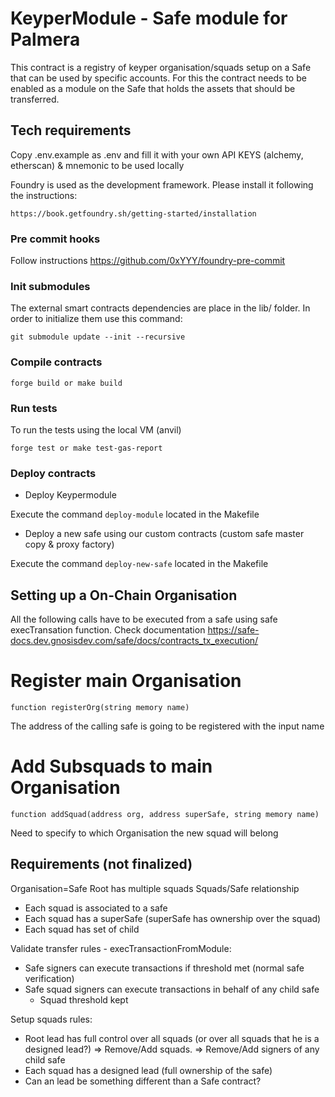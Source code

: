 # KeyperModule - Safe module for Palmera

This contract is a registry of keyper organisation/squads setup on a Safe that can be used by specific accounts. For this the contract needs to be enabled as a module on the Safe that holds the assets that should be transferred.

## Tech requirements

Copy .env.example as .env and fill it with your own API KEYS (alchemy, etherscan) & mnemonic to be used locally

Foundry is used as the development framework. Please install it following the instructions:

```
https://book.getfoundry.sh/getting-started/installation
```

### Pre commit hooks

Follow instructions https://github.com/0xYYY/foundry-pre-commit

### Init submodules

The external smart contracts dependencies are place in the lib/ folder. In order to initialize them use this command:

```
git submodule update --init --recursive
```

### Compile contracts

```
forge build or make build
```

### Run tests

To run the tests using the local VM (anvil)

```
forge test or make test-gas-report
```

### Deploy contracts

-   Deploy Keypermodule

Execute the command `deploy-module` located in the Makefile

-   Deploy a new safe using our custom contracts (custom safe master copy & proxy factory)

Execute the command `deploy-new-safe` located in the Makefile

## Setting up a On-Chain Organisation

All the following calls have to be executed from a safe using safe execTransation function. Check documentation https://safe-docs.dev.gnosisdev.com/safe/docs/contracts_tx_execution/

# Register main Organisation

`function registerOrg(string memory name)`

The address of the calling safe is going to be registered with the input name

# Add Subsquads to main Organisation

`function addSquad(address org, address superSafe, string memory name)`

Need to specify to which Organisation the new squad will belong

## Requirements (not finalized)

Organisation=Safe Root has multiple squads
Squads/Safe relationship

-   Each squad is associated to a safe
-   Each squad has a superSafe (superSafe has ownership over the squad)
-   Each squad has set of child

Validate transfer rules - execTransactionFromModule:

-   Safe signers can execute transactions if threshold met (normal safe verification)
-   Safe squad signers can execute transactions in behalf of any child safe
    -   Squad threshold kept

Setup squads rules:

-   Root lead has full control over all squads (or over all squads that he is a designed lead?)
    => Remove/Add squads.
    => Remove/Add signers of any child safe
-   Each squad has a designed lead (full ownership of the safe)
-   Can an lead be something different than a Safe contract?

